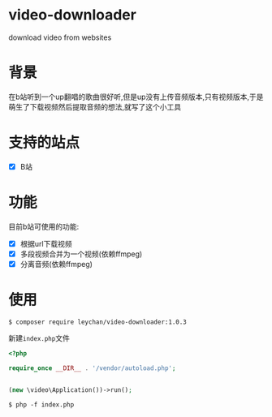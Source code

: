 # video-downloader
download video from websites

# 背景
在b站听到一个up翻唱的歌曲很好听,但是up没有上传音频版本,只有视频版本,于是萌生了下载视频然后提取音频的想法,就写了这个小工具

# 支持的站点
- [x] B站

# 功能
目前b站可使用的功能:
- [x] 根据url下载视频
- [x] 多段视频合并为一个视频(依赖ffmpeg)
- [x] 分离音频(依赖ffmpeg)

# 使用
`$ composer require leychan/video-downloader:1.0.3`

新建`index.php`文件
```php
<?php

require_once __DIR__ . '/vendor/autoload.php';


(new \video\Application())->run();
```

`$ php -f index.php`